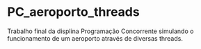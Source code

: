 # PC_aeroporto_threads
Trabalho final da displina Programação Concorrente simulando o funcionamento de um aeroporto através de diversas threads.
